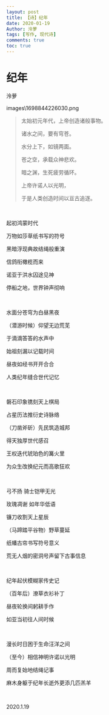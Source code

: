 ```yaml
---
layout: post
title: 【诗】纪年
date: 2020-01-19
Author: 泠萝 
tags: [写作, 现代诗]
comments: true
toc: true
---
```

# 纪年

泠萝

images\1698844226030.png

> 太始初元年代，上帝创造诸般事物。
>
> 诸水之间，要有穹苍。
>
> 水分上下，如镜两面。
>
> 苍之空，承载众神悲欢。
>
> 暗之渊，生死疲劳循环。
>
> 上帝许诺人以光明，
>
> 于是人类创造时间以亘古追逐。

<br/>

起初鸿蒙时代

万物如莎草纸书写的符号

黑暗浮现典故结绳般重演

信鸽衔橄榄而来

诺亚于洪水囚途见神

停船之地，世界钟声彻响

<br/>

水面分苍穹为白昼黑夜

（潜游时候）仰望无边荒芜

于滴滴答答的水声中

始祖刻漏以记载时间

昼夜如经书开开合合

人类纪年缝合世代记忆

<br/>

磐石印象镌刻天上棋局

占星历法推衍史诗脉络

（刀凿斧斫）先民筑造城邦

得天独厚世代感召

王权迭代琥珀色的篝火里

为众生改换纪元而高歌狂欢

<br/>

弓不扬 骑士铠甲无光

玫瑰凋谢 如年华低语

镰刀收割天上星辰

（马蹄踏平谷物）野草蔓延

纸幡古帘书写符号意义

荒无人烟的密洞号声留下古事信息

<br/>

纪年起伏模糊家传史记

（百年后）潦草衣衫补丁

昼夜轮换间躬耕手作

如亚当初往人间时候

<br/>

漫长时日困于生命汪洋之间

（至今）相信神明许诺以光明

周而复始地结绳记事

麻木身躯于纪年长逝外更添几匹羔羊

<br/>

2020.1.19
